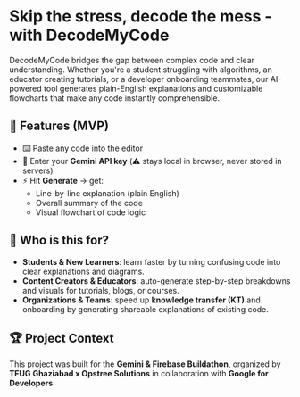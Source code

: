 # Skip the stress, decode the mess - with DecodeMyCode

DecodeMyCode bridges the gap between complex code and clear understanding. Whether you're a student struggling with algorithms, an educator creating tutorials, or a developer onboarding teammates, our AI-powered tool generates plain-English explanations and customizable flowcharts that make any code instantly comprehensible.

## 🚀 Features (MVP)
- ⌨️ Paste any code into the editor  
- 🔑 Enter your **Gemini API key** (⚠️ stays local in browser, never stored in servers)  
- ⚡ Hit **Generate** -> get:
  - Line-by-line explanation (plain English)  
  - Overall summary of the code
  - Visual flowchart of code logic  

## 👥 Who is this for?
- **Students & New Learners**: learn faster by turning confusing code into clear explanations and diagrams.  
- **Content Creators & Educators**: auto-generate step-by-step breakdowns and visuals for tutorials, blogs, or courses.  
- **Organizations & Teams**: speed up **knowledge transfer (KT)** and onboarding by generating shareable explanations of existing code.  


## 🏆 Project Context
This project was built for the **Gemini & Firebase Buildathon**, organized by **TFUG Ghaziabad x Opstree Solutions** in collaboration with **Google for Developers**.  
